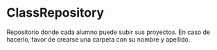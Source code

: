 # ClassRepository
Repositorio donde cada alumno puede subir sus proyectos. En caso de hacerlo, favor de crearse una carpeta con su nombre y apellido.
